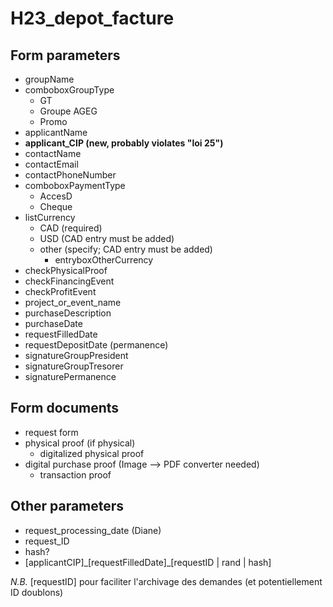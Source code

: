 # H23_depot_facture

## Form parameters

- groupName
- comboboxGroupType
  - GT
  - Groupe AGEG
  - Promo
- applicantName
- **applicant_CIP (new, probably violates "loi 25")**
- contactName
- contactEmail
- contactPhoneNumber
- comboboxPaymentType
  - AccesD
  - Cheque
- listCurrency
  - CAD (required)
  - USD (CAD entry must be added)
  - other (specify; CAD entry must be added)
    - entryboxOtherCurrency
- checkPhysicalProof
- checkFinancingEvent
- checkProfitEvent
- project_or_event_name
- purchaseDescription
- purchaseDate
- requestFilledDate
- requestDepositDate (permanence)
- signatureGroupPresident
- signatureGroupTresorer
- signaturePermanence

## Form documents

- request form
- physical proof (if physical)
  - digitalized physical proof
- digital purchase proof (Image --> PDF converter needed)
  - transaction proof

## Other parameters

- request_processing_date (Diane)
- request_ID
- hash?
- \[applicantCIP\]\_\[requestFilledDate\]\_\[requestID | rand | hash\]

*N.B.* \[requestID\] pour faciliter l'archivage des demandes (et potentiellement ID doublons)
